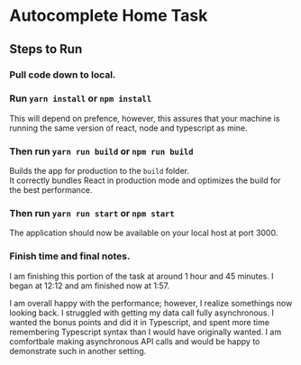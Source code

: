 # Autocomplete Home Task

## Steps to Run

### Pull code down to local.

### Run `yarn install` or `npm install`

This will depend on prefence, however, this assures that your machine is running the same version of react, node and typescript as mine.

### Then run `yarn run build` or `npm run build`

Builds the app for production to the `build` folder.\
It correctly bundles React in production mode and optimizes the build for the best performance.

### Then run `yarn run start` or `npm start`

The application should now be available on your local host at port 3000.

### Finish time and final notes.

I am finishing this portion of the task at around 1 hour and 45 minutes. I began at 12:12 and am finished now at 1:57. 

I am overall happy with the performance; however, I realize somethings now looking back. I struggled with getting my data call fully asynchronous. I wanted the bonus points and did it in Typescript, and spent more time remembering Typescript syntax than I would have originally wanted. I am comfortbale making asynchronous API calls and would be happy to demonstrate such in another setting.

